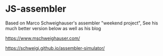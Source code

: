 # JS-assembler

Based on Marco Schweighauser's assembler "weekend project",
See his much better version below as well as his blog

https://www.mschweighauser.com/

https://schweigi.github.io/assembler-simulator/

